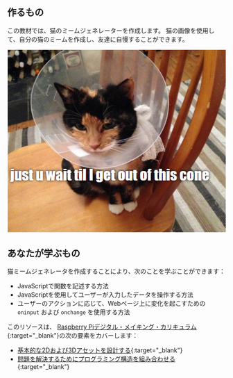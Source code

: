 ## 作るもの

この教材では、猫のミームジェネレーターを作成します。 猫の画像を使用して、自分の猫のミームを作成し、友達に自慢することができます。

![ミームの例](images/example-meme.png)

## あなたが学ぶもの

猫ミームジェネレータを作成することにより、次のことを学ぶことができます：

- JavaScriptで関数を記述する方法
- JavaScriptを使用してユーザーが入力したデータを操作する方法
- ユーザーのアクションに応じて、Webページ上に変化を起こすための `oninput` および `onchange` を使用する方法

このリソースは、 [Raspberry Piデジタル・メイキング・カリキュラム](https://www.raspberrypi.org/curriculum/){:target="_blank"}の次の要素をカバーします：

- [基本的な2Dおよび3Dアセットを設計する](https://www.raspberrypi.org/curriculum/design/creator){:target="_blank"}
- [問題を解決するためにプログラミング構造を組み合わせる](https://www.raspberrypi.org/curriculum/programming/builder){:target="_blank"}
